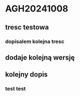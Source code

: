 # AGH20241008

## tresc testowa

### dopisalem kolejna tresc

## dodaje kolejną wersję 
## kolejny dopis
### test test
